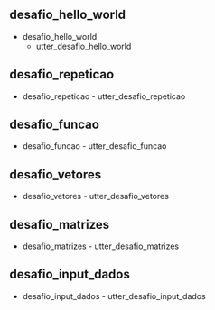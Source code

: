 ## desafio_hello_world
* desafio_hello_world
    - utter_desafio_hello_world

## desafio_repeticao
* desafio_repeticao
      - utter_desafio_repeticao

## desafio_funcao
* desafio_funcao
      - utter_desafio_funcao

## desafio_vetores
* desafio_vetores
      - utter_desafio_vetores

## desafio_matrizes
* desafio_matrizes
      - utter_desafio_matrizes

## desafio_input_dados
* desafio_input_dados
      - utter_desafio_input_dados